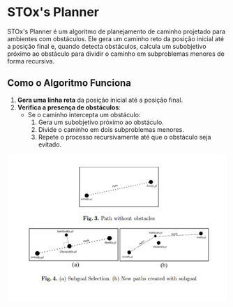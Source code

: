 # STOx's Planner

STOx's Planner é um algoritmo de planejamento de caminho projetado para ambientes com obstáculos. Ele gera um caminho reto da posição inicial até a posição final e, quando detecta obstáculos, calcula um subobjetivo próximo ao obstáculo para dividir o caminho em subproblemas menores de forma recursiva.

## Como o Algoritmo Funciona

1. **Gera uma linha reta** da posição inicial até a posição final.
2. **Verifica a presença de obstáculos**:
   - Se o caminho intercepta um obstáculo:
     1. Gera um subobjetivo próximo ao obstáculo.
     2. Divide o caminho em dois subproblemas menores.
     3. Repete o processo recursivamente até que o obstáculo seja evitado.

![Exemplo do STOx's Planner](image.png)
